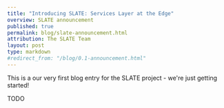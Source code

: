 ```yaml
---
title: "Introducing SLATE: Services Layer at the Edge"
overview: SLATE announcement
published: true
permalink: blog/slate-announcement.html
attribution: The SLATE Team
layout: post
type: markdown
#redirect_from: "/blog/0.1-announcement.html"
---
```


This is a our very first blog entry for the SLATE project - we're just getting started!

<!--end_excerpt-->

TODO
